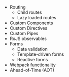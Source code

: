 - Routing
	- Child routes 
	- Lazy loaded routes
- Custom Components
- Custom Directives
- Custom Pipes
- RxJS observables
- Forms
	- Data validation
	- Template-driven forms 
	- Reactive forms
- Webpack functionality
- Ahead-of-Time (AOT)